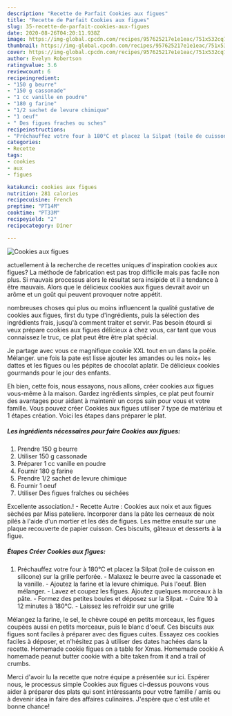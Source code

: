 ```yaml
---
description: "Recette de Parfait Cookies aux figues"
title: "Recette de Parfait Cookies aux figues"
slug: 35-recette-de-parfait-cookies-aux-figues
date: 2020-08-26T04:20:11.938Z
image: https://img-global.cpcdn.com/recipes/957625217e1e1eac/751x532cq70/cookies-aux-figues-photo-principale-de-la-recette.jpg
thumbnail: https://img-global.cpcdn.com/recipes/957625217e1e1eac/751x532cq70/cookies-aux-figues-photo-principale-de-la-recette.jpg
cover: https://img-global.cpcdn.com/recipes/957625217e1e1eac/751x532cq70/cookies-aux-figues-photo-principale-de-la-recette.jpg
author: Evelyn Robertson
ratingvalue: 3.6
reviewcount: 6
recipeingredient:
- "150 g beurre"
- "150 g cassonade"
- "1 cc vanille en poudre"
- "180 g farine"
- "1/2 sachet de levure chimique"
- "1 oeuf"
- " Des figues fraches ou sches"
recipeinstructions:
- "Préchauffez votre four à 180°C et placez la Silpat (toile de cuisson en silicone) sur la grille perforée. Malaxez le beurre avec la cassonade et la vanille. Ajoutez la farine et la levure chimique. Puis l&#39;oeuf. Bien mélanger.  Lavez et coupez les figues. Ajoutez quelques morceaux à la pâte. Formez des petites boules et déposez sur la Silpat.  Cuire 10 à 12 minutes à 180°C.  Laissez les refroidir sur une grille"
categories:
- Recette
tags:
- cookies
- aux
- figues

katakunci: cookies aux figues 
nutrition: 281 calories
recipecuisine: French
preptime: "PT14M"
cooktime: "PT33M"
recipeyield: "2"
recipecategory: Dîner

---
```



![Cookies aux figues](https://img-global.cpcdn.com/recipes/957625217e1e1eac/751x532cq70/cookies-aux-figues-photo-principale-de-la-recette.jpg)

actuellement à la recherche de recettes uniques d'inspiration cookies aux figues? La méthode de fabrication est pas trop difficile mais pas facile non plus. Si mauvais processus alors le résultat sera insipide et il a tendance à être mauvais. Alors que le délicieux cookies aux figues devrait avoir un arôme et un goût qui peuvent provoquer notre appétit.

nombreuses choses qui plus ou moins influencent la qualité gustative de cookies aux figues, first du type d'ingrédients, puis la sélection des ingrédients frais, jusqu'à comment traiter et servir. Pas besoin étourdi si veux prépare cookies aux figues délicieux à chez vous, car tant que vous connaissez le truc, ce plat peut être être plat spécial.

Je partage avec vous ce magnifique cookie XXL tout en un dans la poêle. Mélanger. une fois la pate est lisse ajouter les amandes ou les noix+ les dattes et les figues ou les pépites de chocolat aplatir. De délicieux cookies gourmands pour le jour des enfants.


Eh bien, cette fois, nous essayons, nous allons, créer cookies aux figues vous-même à la maison. Gardez ingrédients simples, ce plat peut fournir des avantages pour aidant à maintenir un corps sain pour vous et votre famille. Vous pouvez créer Cookies aux figues utiliser 7 type de matériau et 1 étapes création. Voici les étapes dans préparer le plat.

<!--inarticleads1-->

##### Les ingrédients nécessaires pour faire Cookies aux figues:

1. Prendre 150 g beurre
1. Utiliser 150 g cassonade
1. Préparer 1 cc vanille en poudre
1. Fournir 180 g farine
1. Prendre 1/2 sachet de levure chimique
1. Fournir 1 oeuf
1. Utiliser  Des figues fraîches ou séchées


Excellente association.! - Recette Autre : Cookies aux noix et aux figues sèchées par Miss pateliere. Incorporer dans la pâte les cerneaux de noix pilés à l&#39;aide d&#39;un mortier et les dés de figues. Les mettre ensuite sur une plaque recouverte de papier cuisson. Ces biscuits, gâteaux et desserts à la figue. 

<!--inarticleads2-->

##### Étapes Créer Cookies aux figues:

1. Préchauffez votre four à 180°C et placez la Silpat (toile de cuisson en silicone) sur la grille perforée. - Malaxez le beurre avec la cassonade et la vanille. - Ajoutez la farine et la levure chimique. Puis l&#39;oeuf. Bien mélanger.  - Lavez et coupez les figues. Ajoutez quelques morceaux à la pâte. - Formez des petites boules et déposez sur la Silpat.  - Cuire 10 à 12 minutes à 180°C.  - Laissez les refroidir sur une grille


Mélangez la farine, le sel, le chèvre coupé en petits morceaux, les figues coupées aussi en petits morceaux, puis le blanc d&#39;oeuf. Ces biscuits aux figues sont faciles à préparer avec des figues cuites. Essayez ces cookies faciles à déposer, et n&#39;hésitez pas à utiliser des dates hachées dans la recette. Homemade cookie figues on a table for Xmas. Homemade cookie A homemade peanut butter cookie with a bite taken from it and a trail of crumbs. 


Merci d'avoir lu la recette que notre équipe a présentée sur ici. Espérer nous, le processus simple Cookies aux figues ci-dessus pouvons vous aider à préparer des plats qui sont intéressants pour votre famille / amis ou à devenir idea in faire des affaires culinaires. J'espère que c'est utile et bonne chance!
